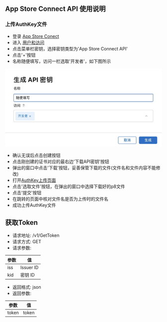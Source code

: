 ## App Store Connect API 使用说明
### 上传AuthKey文件
- 登录 [App Store Conect](https://appstoreconnect.apple.com)
- 进入 [用户和访问](https://appstoreconnect.apple.com/access/users)
- 点击菜单栏密钥，选择密钥类型为'App Store Connect API'
- 点击'+'按钮
- 名称随便填写，访问一栏选取'开发者'，如下图所示

![7C5E58C4-6A11-4194-922B-07FEE281D7EF](https://raw.githubusercontent.com/ty-yqs/Docs-for-AppStoreConnectAPI/gh-pages/assets/39E24207-A8F0-42E4-BDD4-FE0883119C2B.jpeg)
- 确认无误后点击创建按钮
- 点击刚创建的证书对应的最右边'下载API密钥'按钮
- 弹出的窗口中点击'下载'按钮，妥善保管下载的文件(文件名和文件内容不能修改)
- 打开[AuthKey上传页面](https://asc.isign.ren/UploadAuthKey.html)
- 点击'选取文件'按钮，在弹出的窗口中选择下载好的p8文件
- 点击'提交'按钮
- 在跳转的页面中核对文件名是否为上传时的文件名
- 成功上传AuthKey文件

## 获取Token
- 请求地址: /v1/GetToken
- 请求方式: GET
- 请求参数:

| 参数 | 值        |
|------|-----------|
| iss  | Issuer ID |
| kid  | 密钥 ID   |


- 返回格式: json
- 返回参数:

| 参数  | 值    |
|-------|-------|
| token | token |
